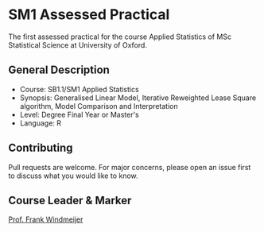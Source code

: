 # SM1 Assessed Practical
The first assessed practical for the course Applied Statistics of MSc Statistical Science at University of Oxford.

## General Description
* Course: SB1.1/SM1 Applied Statistics
* Synopsis: Generalised Linear Model, Iterative Reweighted Lease Square algorithm, Model Comparison and Interpretation
* Level: Degree Final Year or Master's
* Language: R

## Contributing
Pull requests are welcome. For major concerns, please open an issue first to discuss what you would like to know.

## Course Leader & Marker
[Prof. Frank Windmeijer](https://www.stats.ox.ac.uk/all-people/professor-frank-windmeijer/)
